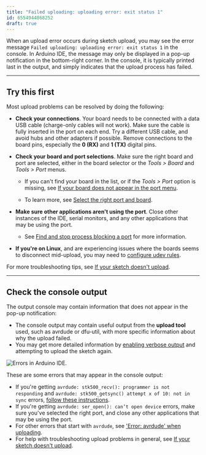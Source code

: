 ```yaml
---
title: "Failed uploading: uploading error: exit status 1"
id: 6554944868252
draft: true
---
```


When an upload error occurs during sketch upload, you may see the error message `Failed uploading: uploading error: exit status 1` in the console. In Arduino IDE, the message may only be displayed in a pop-up notification in the bottom-right corner. In the console, it is typically printed last in the output, and simply indicates that the upload process has failed.

---

## Try this first

Most upload problems can be resolved by doing the following:

* **Check your connections**. Your board needs to be connected with a data USB cable (charge-only cables will not work). Make sure the cable is fully inserted in the port on each end. Try a different USB cable, and avoid hubs and other adapters if possible. Remove connections to the board pins, especially the **0 (RX)** and **1 (TX)** digital pins.

* **Check your board and port selections**. Make sure the right board and port are selected, either in the board selector or the _Tools > Board_ and _Tools > Port_ menus.

  * If you can't find your board in the list, or if the _Tools > Port_ option is missing, see [If your board does not appear in the port menu](https://support.arduino.cc/hc/en-us/articles/4412955149586-If-your-board-does-not-appear-in-the-port-menu).

  * To learn more, see [Select the right port and board](https://support.arduino.cc/hc/en-us/articles/4406856349970-Select-board-and-port).

* **Make sure other applications aren't using the port**. Close other instances of the IDE, serial monitors, and any other applications that may be using the port.

  * See [Find and stop process blocking a port](https://support.arduino.cc/hc/en-us/articles/4407830972050-Find-and-stop-process-blocking-a-port) for more information.

* **If you're on Linux**, and are experiencing issues where the boards seems to disconnect mid-upload, you may need to [configure udev rules](https://support.arduino.cc/hc/en-us/articles/9004359328796).

For more troubleshooting tips, see [If your sketch doesn't upload](https://support.arduino.cc/hc/en-us/articles/4403365313810-If-your-sketch-doesn-t-upload).

---

## Check the console output

The output console may contain information that does not appear in the pop-up notification:

* The console output may contain useful output from the **upload tool** used, such as avrdude or dfu-util, with more specific information about why the upload failed.
* You may get more detailed information by [enabling verbose output](https://support.arduino.cc/hc/en-us/articles/4407705216274-Use-verbose-output-in-the-Arduino-IDE) and attempting to upload the sketch again.

![Errors in Arduino IDE.](img/avrdude-ser-open-cant-open-device.png)

These are some errors that may  appear in the console output:

* If you're getting `avrdude: stk500_recv(): programmer is not responding` and `avrdude: stk500_getsync() attempt x of 10: not in sync` errors, [follow these instructions](https://support.arduino.cc/hc/en-us/articles/4401874331410--Error-avrdude-when-uploading#avrdude-stk500_recv-and-stk500_getsync).
* If you're getting `avrdude: ser_open(): can’t open device` errors, make sure you've selected the right port, and close any other applications that may be using the port.
* For other errors that start with `avrdude`, see ['Error: avrdude' when uploading](https://support.arduino.cc/hc/en-us/articles/4401874331410--Error-avrdude-when-uploading).
* For help with troubleshooting upload problems in general, see [If your sketch doesn't upload](https://support.arduino.cc/hc/en-us/articles/4403365313810-If-your-sketch-doesn-t-upload).
